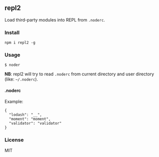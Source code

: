 ## repl2

Load third-party modules into REPL from `.noderc`.

### Install

    npm i repl2 -g

### Usage

```
$ noder
```

**NB**: repl2 will try to read `.noderc` from current directory and user directory (like: `~/.noderc`).

#### .noderc

Example:

```
{
  "lodash": "__",
  "moment": "moment",
  "validator": "validator"
}
```

### License

MIT